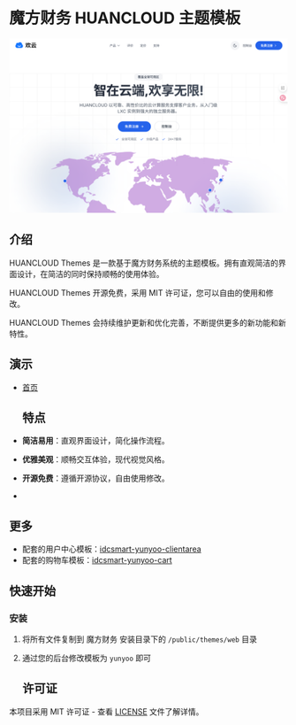 # 魔方财务 HUANCLOUD 主题模板
![1](https://raw.githubusercontent.com/huancloud/idcsmart-huancloud-web/refs/heads/main/theme.jpg)
## 介绍

HUANCLOUD Themes 是一款基于魔方财务系统的主题模板。拥有直观简洁的界面设计，在简洁的同时保持顺畅的使用体验。

HUANCLOUD Themes 开源免费，采用 MIT 许可证，您可以自由的使用和修改。

HUANCLOUD Themes 会持续维护更新和优化完善，不断提供更多的新功能和新特性。

## 演示

- [首页](https://huancloud.cn)

  ## 特点

- **简洁易用**：直观界面设计，简化操作流程。
- **优雅美观**：顺畅交互体验，现代视觉风格。
- **开源免费**：遵循开源协议，自由使用修改。
- 
## 更多

- 配套的用户中心模板：[idcsmart-yunyoo-clientarea](https://github.com/yunyoo-opensource/idcsmart-yunyoo-clientarea)
- 配套的购物车模板：[idcsmart-yunyoo-cart](https://github.com/yunyoo-opensource/idcsmart-yunyoo-cart)

## 快速开始

### 安装

1. 将所有文件复制到 魔方财务 安装目录下的 `/public/themes/web` 目录
2. 通过您的后台修改模板为 `yunyoo` 即可

   ## 许可证

本项目采用 MIT 许可证 - 查看 [LICENSE](LICENSE) 文件了解详情。
